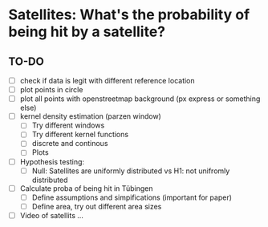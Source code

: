 # Satellites: What's the probability of being hit by a satellite?

## TO-DO
- [ ] check if data is legit with different reference location
- [ ] plot points in circle
- [ ] plot all points with openstreetmap background (px express or something else)
- [ ] kernel density estimation (parzen window)
  - [ ] Try different windows
  - [ ] Try different kernel functions
  - [ ] discrete and continous
  - [ ] Plots 
- [ ] Hypothesis testing:
  - [ ] Null: Satellites are uniformly distributed vs H1: not unifromly distributed
- [ ] Calculate proba of being hit in Tübingen
  - [ ] Define assumptions and simpifications (important for paper)
  - [ ] Define area, try out different area sizes
- [ ] Video of satellits ...     
